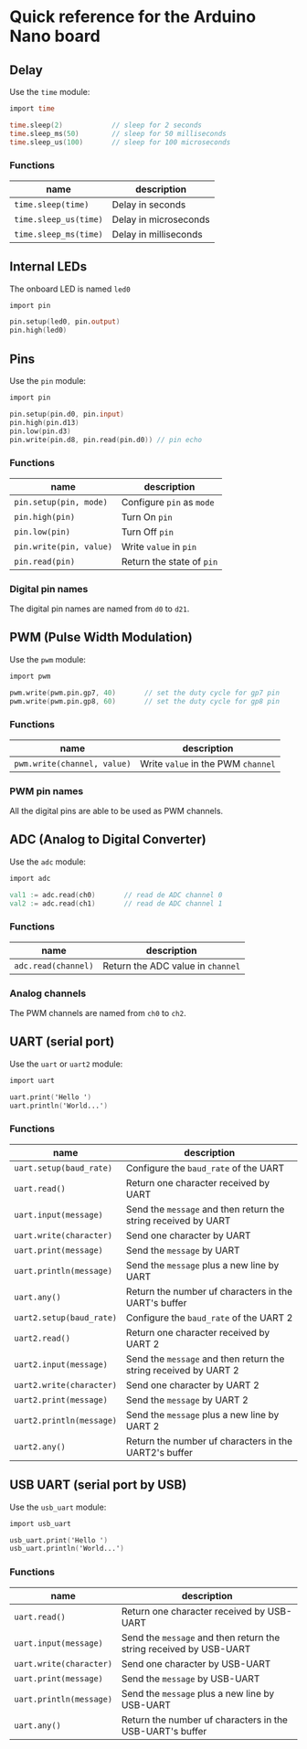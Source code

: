 # Quick reference for the Arduino Nano board


## Delay
Use the `time` module:

```v
import time

time.sleep(2)            // sleep for 2 seconds
time.sleep_ms(50)        // sleep for 50 milliseconds
time.sleep_us(100)       // sleep for 100 microseconds
```

### Functions
| name                  | description           |
| --------------------- | --------------------- |
| `time.sleep(time)`    | Delay in seconds      |
| `time.sleep_us(time)` | Delay in microseconds |
| `time.sleep_ms(time)` | Delay in milliseconds |


## Internal LEDs
The onboard LED is named `led0` 

```v
import pin

pin.setup(led0, pin.output)
pin.high(led0)
```


## Pins
Use the `pin` module:

```v
import pin

pin.setup(pin.d0, pin.input)
pin.high(pin.d13)
pin.low(pin.d3)
pin.write(pin.d8, pin.read(pin.d0)) // pin echo
```

### Functions
| name                    | description               |
| ----------------------- | ------------------------- |
| `pin.setup(pin, mode)`  | Configure `pin` as `mode` |
| `pin.high(pin)`         | Turn On `pin`             |
| `pin.low(pin)`          | Turn Off `pin`            |
| `pin.write(pin, value)` | Write `value` in `pin`    |
| `pin.read(pin)`         | Return the state of `pin` |


### Digital pin names
The digital pin names are named from `d0` to `d21`.

 
## PWM (Pulse Width Modulation)
Use the `pwm` module:

```v
import pwm

pwm.write(pwm.pin.gp7, 40)       // set the duty cycle for gp7 pin
pwm.write(pwm.pin.gp8, 60)       // set the duty cycle for gp8 pin
```

### Functions
| name                        | description                        |
| --------------------------- | ---------------------------------- |
| `pwm.write(channel, value)` | Write `value` in the PWM `channel` |

### PWM pin names
All the digital pins are able to be used as PWM channels.


## ADC (Analog to Digital Converter)
Use the `adc` module:

```v
import adc

val1 := adc.read(ch0)       // read de ADC channel 0
val2 := adc.read(ch1)       // read de ADC channel 1
```

### Functions
| name                | description                       |
| ------------------- | --------------------------------- |
| `adc.read(channel)` | Return the ADC value in `channel` |

### Analog channels
The PWM channels are named from `ch0` to `ch2`.


## UART (serial port)
Use the `uart` or `uart2` module:

```v
import uart

uart.print('Hello ')
uart.println('World...')
```

### Functions
| name                     | description                                                      |
| ------------------------ | ---------------------------------------------------------------- |
| `uart.setup(baud_rate)`  | Configure the `baud_rate` of the UART                            |
| `uart.read()`            | Return one character received by UART                            |
| `uart.input(message)`    | Send the `message` and then return the string received by UART   |
| `uart.write(character)`  | Send one character by UART                                       |
| `uart.print(message)`    | Send the `message` by UART                                       |
| `uart.println(message)`  | Send the `message` plus a new line by UART                       |
| `uart.any()`             | Return the number uf characters in the UART's buffer             |
| `uart2.setup(baud_rate)` | Configure the `baud_rate` of the UART 2                          |
| `uart2.read()`           | Return one character received by UART 2                          |
| `uart2.input(message)`   | Send the `message` and then return the string received by UART 2 |
| `uart2.write(character)` | Send one character by UART 2                                     |
| `uart2.print(message)`   | Send the `message` by UART 2                                     |
| `uart2.println(message)` | Send the `message` plus a new line by UART 2                     |
| `uart2.any()`            | Return the number uf characters in the UART2's buffer            |


## USB UART (serial port by USB)
Use the `usb_uart` module:

```v
import usb_uart

usb_uart.print('Hello ')
usb_uart.println('World...')
```

### Functions
| name                    | description                                                        |
| ----------------------- | ------------------------------------------------------------------ |
| `uart.read()`           | Return one character received by USB-UART                          |
| `uart.input(message)`   | Send the `message` and then return the string received by USB-UART |
| `uart.write(character)` | Send one character by USB-UART                                     |
| `uart.print(message)`   | Send the `message` by USB-UART                                     |
| `uart.println(message)` | Send the `message` plus a new line by USB-UART                     |
| `uart.any()`            | Return the number uf characters in the USB-UART's buffer           |

